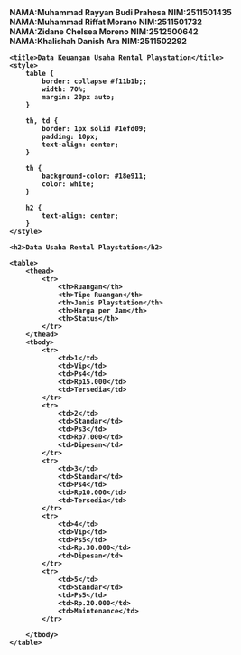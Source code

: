 <html>
<head>
    <td><b>NAMA:Muhammad Rayyan Budi Prahesa NIM:2511501435</b>
    <td><b>NAMA:Muhammad Riffat Morano NIM:2511501732<b>
        <br>
   <td><b>NAMA:Zidane Chelsea Moreno NIM:2512500642<b>
    <br>
         <td><b>NAMA:Khalishah Danish Ara NIM:2511502292<b>


    <title>Data Keuangan Usaha Rental Playstation</title>
    <style>
        table {
            border: collapse #f11b1b;;
            width: 70%;
            margin: 20px auto;
        }

        th, td {    
            border: 1px solid #1efd09;
            padding: 10px;
            text-align: center;
        }

        th {
            background-color: #18e911;
            color: white;
        }

        h2 {
            text-align: center;
        }
    </style>
<title> Data Keuangan Usaha Rental Playstation </title>
<style>
  table {
            border-collapse: collapse;
            width: 70%;
            margin: 20px auto;
        }

        th, td {    
            border: 1px solid #888;
            padding: 10px;
            text-align: center;
        }

        th {
            background-color: #04e435;
            color: white;
        }

        h2 {
            text-align: center;
        }
</style>

</head>
<body>

    <h2>Data Usaha Rental Playstation</h2>

    <table>
        <thead>
            <tr>
                <th>Ruangan</th>
                <th>Tipe Ruangan</th>
                <th>Jenis Playstation</th>
                <th>Harga per Jam</th>
                <th>Status</th>
            </tr>
        </thead>
        <tbody>
            <tr>
                <td>1</td>
                <td>Vip</td>
                <td>Ps4</td>
                <td>Rp15.000</td>
                <td>Tersedia</td>
            </tr>
            <tr>
                <td>2</td>
                <td>Standar</td>
                <td>Ps3</td>
                <td>Rp7.000</td>
                <td>Dipesan</td>
            </tr>
            <tr>
                <td>3</td>
                <td>Standar</td>
                <td>Ps4</td>
                <td>Rp10.000</td>
                <td>Tersedia</td>
            </tr>
            <tr>
                <td>4</td>
                <td>Vip</td>
                <td>Ps5</td>
                <td>Rp.30.000</td>
                <td>Dipesan</td>
            </tr>
            <tr>
                <td>5</td>
                <td>Standar</td>
                <td>Ps5</td>
                <td>Rp.20.000</td>
                <td>Maintenance</td>
            </tr>

        </tbody>
    </table>
</body>
</html>
